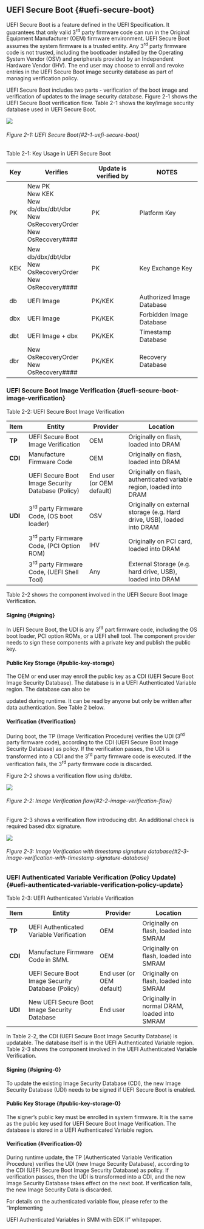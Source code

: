 <!--- @file
  uefi-secure-boot.md for Understanding the UEFI Secure Boot Chain

  Copyright (c) 2019, Intel Corporation. All rights reserved.<BR>

  Redistribution and use in source (original document form) and 'compiled'
  forms (converted to PDF, epub, HTML and other formats) with or without
  modification, are permitted provided that the following conditions are met:

  1) Redistributions of source code (original document form) must retain the
     above copyright notice, this list of conditions and the following
     disclaimer as the first lines of this file unmodified.

  2) Redistributions in compiled form (transformed to other DTDs, converted to
     PDF, epub, HTML and other formats) must reproduce the above copyright
     notice, this list of conditions and the following disclaimer in the
     documentation and/or other materials provided with the distribution.

  THIS DOCUMENTATION IS PROVIDED BY TIANOCORE PROJECT "AS IS" AND ANY EXPRESS OR
  IMPLIED WARRANTIES, INCLUDING, BUT NOT LIMITED TO, THE IMPLIED WARRANTIES OF
  MERCHANTABILITY AND FITNESS FOR A PARTICULAR PURPOSE ARE DISCLAIMED. IN NO
  EVENT SHALL TIANOCORE PROJECT  BE LIABLE FOR ANY DIRECT, INDIRECT, INCIDENTAL,
  SPECIAL, EXEMPLARY, OR CONSEQUENTIAL DAMAGES (INCLUDING, BUT NOT LIMITED TO,
  PROCUREMENT OF SUBSTITUTE GOODS OR SERVICES; LOSS OF USE, DATA, OR PROFITS;
  OR BUSINESS INTERRUPTION) HOWEVER CAUSED AND ON ANY THEORY OF LIABILITY,
  WHETHER IN CONTRACT, STRICT LIABILITY, OR TORT (INCLUDING NEGLIGENCE OR
  OTHERWISE) ARISING IN ANY WAY OUT OF THE USE OF THIS DOCUMENTATION, EVEN IF
  ADVISED OF THE POSSIBILITY OF SUCH DAMAGE.

-->

## UEFI Secure Boot {#uefi-secure-boot}

UEFI Secure Boot is a feature defined in the UEFI Specification. It guarantees that only valid 3<sup>rd</sup> party firmware code can run in the Original Equipment Manufacturer (OEM) firmware environment. UEFI Secure Boot assumes the system firmware is a trusted entity. Any 3<sup>rd</sup> party firmware code is not trusted, including the bootloader installed by the Operating System Vendor (OSV) and peripherals provided by an Independent Hardware Vendor (IHV). The end user may choose to enroll and revoke entries in the UEFI Secure Boot image security database as part of managing verification policy.

UEFI Secure Boot includes two parts - verification of the boot image and verification of updates to the image security database. Figure 2-1 shows the UEFI Secure Boot verification flow. Table 2-1 shows the key/image security database used in UEFI Secure Boot.

![](/media/image2.png)

###### Figure 2-1: UEFI Secure Boot{#2-1-uefi-secure-boot}

Table 2-1: Key Usage in UEFI Secure Boot

| **Key** | **Verifies** | **Update is verified by** | **NOTES** |
| --- | --- | --- | --- |
| PK | New PK <br>New KEK <br>New db/dbx/dbt/dbr <br>New OsRecoveryOrder <br>New OsRecovery#### | PK | Platform Key |
| KEK | New db/dbx/dbt/dbr <br>New OsRecoveryOrder <br>New OsRecovery#### | PK | Key Exchange Key |
| db | UEFI Image | PK/KEK | Authorized Image Database |
| dbx | UEFI Image | PK/KEK | Forbidden Image Database |
| dbt | UEFI Image + dbx | PK/KEK | Timestamp Database |
| dbr | New OsRecoveryOrder <br>New OsRecovery#### | PK/KEK | Recovery Database |

### UEFI Secure Boot Image Verification {#uefi-secure-boot-image-verification}

Table 2-2: UEFI Secure Boot Image Verification

| **Item** | **Entity** | **Provider** | **Location** |
| --- | --- | --- | --- |
| **TP** | UEFI Secure Boot Image Verification | OEM | Originally on flash, loaded into DRAM |
| **CDI** | Manufacture Firmware Code | OEM | Originally on flash, loaded into DRAM |
|  | UEFI Secure Boot Image Security Database (Policy) | End user (or OEM default) | Originally on flash, authenticated variable region, loaded into DRAM |
| **UDI** | 3<sup>rd</sup> party Firmware Code, (OS boot loader) | OSV | Originally on external storage (e.g. Hard drive, USB), loaded into DRAM |
|  | 3<sup>rd</sup> party Firmware Code, (PCI Option ROM) | IHV | Originally on PCI card, loaded into DRAM |
|  | 3<sup>rd</sup> party Firmware Code, (UEFI Shell Tool) | Any | External Storage (e.g. hard drive, USB), loaded into DRAM |

Table 2-2 shows the component involved in the UEFI Secure Boot Image Verification.

#### Signing {#signing}

In UEFI Secure Boot, the UDI is any 3<sup>rd</sup> part firmware code, including the OS boot loader, PCI option ROMs, or a UEFI shell tool. The component provider needs to sign these components with a private key and publish the public key.

#### Public Key Storage {#public-key-storage}

The OEM or end user may enroll the public key as a CDI (UEFI Secure Boot Image Security Database). The database is in a UEFI Authenticated Variable region. The database can also be

updated during runtime. It can be read by anyone but only be written after data authentication. See Table 2 below.

#### Verification {#verification}

During boot, the TP (Image Verification Procedure) verifies the UDI (3<sup>rd</sup> party firmware code), according to the CDI (UEFI Secure Boot Image Security Database) as policy. If the verification passes, the UDI is transformed into a CDI and the 3<sup>rd</sup> party firmware code is executed. If the verification fails, the 3<sup>rd</sup> party firmware code is discarded.

Figure 2-2 shows a verification flow using db/dbx.

![](/media/image3.png)

###### Figure 2-2: Image Verification flow{#2-2-image-verification-flow}

Figure 2-3 shows a verification flow introducing dbt. An additional check is required based dbx signature.

![](/media/image4.png)

###### Figure 2-3: Image Verification with timestamp signature database{#2-3-image-verification-with-timestamp-signature-database}

### UEFI Authenticated Variable Verification (Policy Update) {#uefi-authenticated-variable-verification-policy-update}

Table 2-3: UEFI Authenticated Variable Verification

| **Item** | **Entity** | **Provider** | **Location** |
| --- | --- | --- | --- |
| **TP** | UEFI Authenticated Variable Verification | OEM | Originally on flash, loaded into SMRAM |
| **CDI** | Manufacture Firmware Code in SMM. | OEM | Originally on flash, loaded into SMRAM |
|  | UEFI Secure Boot Image Security Database (Policy) | End user (or OEM default) | Originally on flash, loaded into SMRAM |
| **UDI** | New UEFI Secure Boot Image Security Database | End user | Originally in normal DRAM, loaded into SMRAM |

In Table 2-2, the CDI (UEFI Secure Boot Image Security Database) is updatable. The database itself is in the UEFI Authenticated Variable region. Table 2-3 shows the component involved in the UEFI Authenticated Variable Verification.

#### Signing {#signing-0}

To update the existing Image Security Database (CDI), the new Image Security Database (UDI) needs to be signed if UEFI Secure Boot is enabled.

#### Public Key Storage {#public-key-storage-0}

The signer’s public key must be enrolled in system firmware. It is the same as the public key used for UEFI Secure Boot Image Verification. The database is stored in a UEFI Authenticated Variable region.

#### Verification {#verification-0}

During runtime update, the TP (Authenticated Variable Verification Procedure) verifies the UDI (new Image Security Database), according to the CDI (UEFI Secure Boot Image Security Database) as policy. If verification passes, then the UDI is transformed into a CDI, and the new Image Security Database takes effect on the next boot. If verification fails, the new Image Security Data is discarded.

For details on the authenticated variable flow, please refer to the “Implementing

UEFI Authenticated Variables in SMM with EDK II” whitepaper.